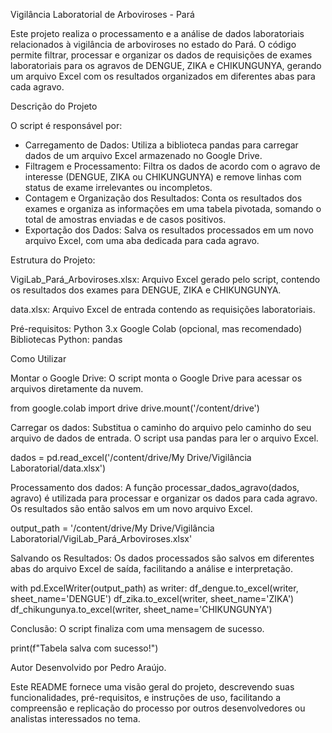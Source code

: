 Vigilância Laboratorial de Arboviroses - Pará

Este projeto realiza o processamento e a análise de dados laboratoriais relacionados à vigilância de arboviroses no estado do Pará. O código permite filtrar, processar e organizar os dados de requisições de exames laboratoriais para os agravos de DENGUE, ZIKA e CHIKUNGUNYA, gerando um arquivo Excel com os resultados organizados em diferentes abas para cada agravo.

Descrição do Projeto

O script é responsável por:
- Carregamento de Dados: Utiliza a biblioteca pandas para carregar dados de um arquivo Excel armazenado no Google Drive.
- Filtragem e Processamento: Filtra os dados de acordo com o agravo de interesse (DENGUE, ZIKA ou CHIKUNGUNYA) e remove linhas com status de exame irrelevantes ou incompletos.
- Contagem e Organização dos Resultados: Conta os resultados dos exames e organiza as informações em uma tabela pivotada, somando o total de amostras enviadas e de casos positivos.
- Exportação dos Dados: Salva os resultados processados em um novo arquivo Excel, com uma aba dedicada para cada agravo.

Estrutura do Projeto:

VigiLab_Pará_Arboviroses.xlsx: Arquivo Excel gerado pelo script, contendo os resultados dos exames para DENGUE, ZIKA e CHIKUNGUNYA.

data.xlsx: Arquivo Excel de entrada contendo as requisições laboratoriais.

Pré-requisitos:
Python 3.x
Google Colab (opcional, mas recomendado)
Bibliotecas Python: pandas

Como Utilizar

Montar o Google Drive: O script monta o Google Drive para acessar os arquivos diretamente da nuvem.

from google.colab import drive
drive.mount('/content/drive')

Carregar os dados:
Substitua o caminho do arquivo pelo caminho do seu arquivo de dados de entrada.
O script usa pandas para ler o arquivo Excel.

dados = pd.read_excel('/content/drive/My Drive/Vigilância Laboratorial/data.xlsx')

Processamento dos dados:
A função processar_dados_agravo(dados, agravo) é utilizada para processar e organizar os dados para cada agravo.
Os resultados são então salvos em um novo arquivo Excel.

output_path = '/content/drive/My Drive/Vigilância Laboratorial/VigiLab_Pará_Arboviroses.xlsx'

Salvando os Resultados:
Os dados processados são salvos em diferentes abas do arquivo Excel de saída, facilitando a análise e interpretação.

with pd.ExcelWriter(output_path) as writer:
    df_dengue.to_excel(writer, sheet_name='DENGUE')
    df_zika.to_excel(writer, sheet_name='ZIKA')
    df_chikungunya.to_excel(writer, sheet_name='CHIKUNGUNYA')

Conclusão:
O script finaliza com uma mensagem de sucesso.

print(f"Tabela salva com sucesso!")

Autor
Desenvolvido por Pedro Araújo.

Este README fornece uma visão geral do projeto, descrevendo suas funcionalidades, pré-requisitos, e instruções de uso, facilitando a compreensão e replicação do processo por outros desenvolvedores ou analistas interessados no tema.
